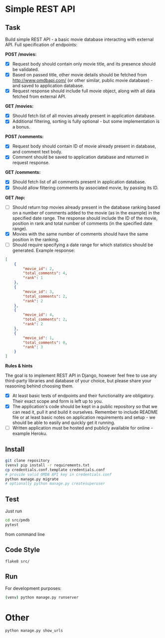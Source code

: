 # Simple REST API



## Task

Build simple REST API - a basic movie database interacting with external API.
Full specification of endpoints:

**POST /movies:**

- [X] Request body should contain only movie title, and its presence should be validated.
- [X] Based on passed title, other movie details should be fetched from http://www.omdbapi.com/
      (or other similar, public movie database) - and saved to application database.
- [X] Request response should include full movie object, along with all data fetched from external API.

**GET /movies:**

- [X] Should fetch list of all movies already present in application database.
- [X] Additional filtering, sorting is fully optional - but some implementation is a bonus.

**POST /comments:**

- [X] Request body should contain ID of movie already present in database, and comment text body.
- [X] Comment should be saved to application database and returned in request response.

**GET /comments:**

- [X] Should fetch list of all comments present in application database.
- [X] Should allow filtering comments by associated movie, by passing its ID.

**GET /top:**

- [ ] Should return top movies already present in the database ranking
      based on a number of comments added to the movie (as in the example) in the specified
      date range. The response should include the ID of the movie, position in rank and total
      number of comments (in the specified date range).
- [X] Movies with the same number of comments should have the same position in the ranking.
- [ ] Should require specifying a date range for which statistics should be generated.
Example response:

```json
[
    {
        "movie_id": 2,
        "total_comments": 4,
        "rank": 1
    },
    {
        "movie_id": 3,
        "total_comments": 2,
        "rank": 2
    },
    {
        "movie_id": 4,
        "total_comments": 2,
        "rank": 2
    },
    {
        "movie_id": 1,
        "total_comments": 0,
        "rank": 3
    }
]
```

**Rules & hints**

The goal is to implement REST API in Django, however feel free to use any third-party libraries and database
of your choice, but please share your reasoning behind choosing them.
- [X] At least basic tests of endpoints and their functionality are obligatory.
      Their exact scope and form is left up to you.
- [X] The application's code should be kept in a public repository so that we can read it, pull it and build
      it ourselves. Remember to include README file or at least basic notes on application requirements
      and setup - we should be able to easily and quickly get it running.
- [ ] Written application must be hosted and publicly available for online - example Heroku.

## Install
```bash
git clone repository
(venv) pip install -r requirements.txt
cp credentials.conf.template credentials.conf
# provide valid OMDB API key in credentials.conf
python manage.py migrate
# optionally python manage.py createsuperuser
```

## Test
Just run
```bash
cd src/pmdb
pytest
```
from command line

## Code Style
```
flake8 src/
```

## Run
For development purposes:
```bash
(venv) python manage.py runserver
```

# Other

```
python manage.py show_urls
```

